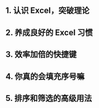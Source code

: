## 1. 认识 Excel，突破理论 


## 2. 养成良好的 Excel 习惯 


## 3. 效率加倍的快捷键 


## 4. 你真的会填充序号嘛 


## 5. 排序和筛选的高级用法 

